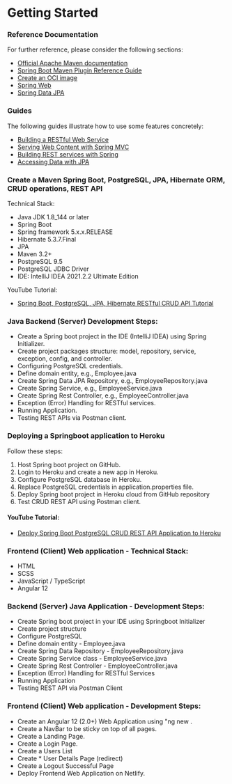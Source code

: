 # Getting Started

### Reference Documentation

For further reference, please consider the following sections:

* [Official Apache Maven documentation](https://maven.apache.org/guides/index.html)
* [Spring Boot Maven Plugin Reference Guide](https://docs.spring.io/spring-boot/docs/2.6.4/maven-plugin/reference/html/)
* [Create an OCI image](https://docs.spring.io/spring-boot/docs/2.6.4/maven-plugin/reference/html/#build-image)
* [Spring Web](https://docs.spring.io/spring-boot/docs/2.6.4/reference/htmlsingle/#boot-features-developing-web-applications)
* [Spring Data JPA](https://docs.spring.io/spring-boot/docs/2.6.4/reference/htmlsingle/#boot-features-jpa-and-spring-data)

### Guides

The following guides illustrate how to use some features concretely:

* [Building a RESTful Web Service](https://spring.io/guides/gs/rest-service/)
* [Serving Web Content with Spring MVC](https://spring.io/guides/gs/serving-web-content/)
* [Building REST services with Spring](https://spring.io/guides/tutorials/bookmarks/)
* [Accessing Data with JPA](https://spring.io/guides/gs/accessing-data-jpa/)

### Create a Maven Spring Boot, PostgreSQL, JPA, Hibernate ORM, CRUD operations, REST API

Technical Stack:
* Java JDK 1.8_144 or later
* Spring Boot
* Spring framework 5.x.x.RELEASE
* Hibernate 5.3.7.Final
* JPA
* Maven 3.2+
* PostgreSQL 9.5
* PostgreSQL JDBC Driver
* IDE: IntelliJ IDEA 2021.2.2 Ultimate Edition

YouTube Tutorial:
* [Spring Boot, PostgreSQL, JPA, Hibernate RESTful CRUD API Tutorial](https://www.youtube.com/watch?v=eWbGV3LLwVQ&t=0s&ab_channel=JavaGuides)

### Java Backend (Server) Development Steps:

* Create a Spring boot project in the IDE (IntelliJ IDEA) using Spring Initializer.
* Create project packages structure: model, repository, service, exception, config, and controller.
* Configuring PostgreSQL credentials.
* Define domain entity, e.g., Employee.java
* Create Spring Data JPA Repository, e.g., EmployeeRepository.java
* Create Spring Service, e.g., EmployeeService.java
* Create Spring Rest Controller, e.g., EmployeeController.java
* Exception (Error) Handling for RESTful services.
* Running Application.
* Testing REST APIs via Postman client.


### Deploying a Springboot application to Heroku

Follow these steps:
1. Host Spring boot project on GitHub.
2. Login to Heroku and create a new app in Heroku.
3. Configure PostgreSQL database in Heroku.
4. Replace PostgreSQL credentials in application.properties file.
5. Deploy Spring boot project in Heroku cloud from GitHub repository
6. Test CRUD REST API using Postman client.

#### YouTube Tutorial:
* [Deploy Spring Boot PostgreSQL CRUD REST API Application to Heroku](https://www.youtube.com/watch?v=FHL0iZbil-o&ab_channel=JavaGuides)

### Frontend (Client) Web application - Technical Stack:
* HTML
* SCSS
* JavaScript / TypeScript
* Angular 12

### Backend (Server) Java Application - Development Steps:
* Create Spring boot project in your IDE using Springboot Initializer
* Create project structure
* Configure PostgreSQL
* Define domain entity - Employee.java
* Create Spring Data Repository - EmployeeRepository.java
* Create Spring Service class - EmployeeService.java
* Create Spring Rest Controller - EmployeeController.java
* Exception (Error) Handling for RESTful Services
* Running Application
* Testing REST API via Postman Client

### Frontend (Client) Web application - Development Steps:
* Create an Angular 12 (2.0+) Web Application using "ng new <my-web-app-name>.
* Create a NavBar to be sticky on top of all pages.
* Create a Landing Page.
* Create a Login Page.
* Create a Users List
* Create * User Details Page (redirect)
* Create a Logout Successful Page
* Deploy Frontend Web Application on Netlify.
